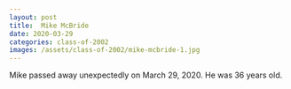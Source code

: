```yaml
---
layout: post
title:  Mike McBride
date: 2020-03-29
categories: class-of-2002
images: /assets/class-of-2002/mike-mcbride-1.jpg
---
```

Mike passed away unexpectedly on March 29, 2020. He was 36 years old.
